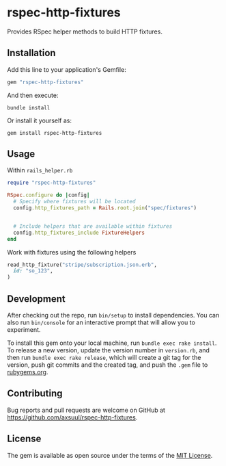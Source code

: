 # rspec-http-fixtures

Provides RSpec helper methods to build HTTP fixtures.

## Installation

Add this line to your application's Gemfile:

```ruby
gem "rspec-http-fixtures"
```

And then execute:

```shell
bundle install
```

Or install it yourself as:

```shell
gem install rspec-http-fixtures
```

## Usage

Within `rails_helper.rb`

```ruby
require "rspec-http-fixtures"

RSpec.configure do |config|
  # Specify where fixtures will be located
  config.http_fixtures_path = Rails.root.join("spec/fixtures")


  # Include helpers that are available within fixtures
  config.http_fixtures_include FixtureHelpers
end
```

Work with fixtures using the following helpers

```ruby
read_http_fixture("stripe/subscription.json.erb",
  id: "so_123",
)
```

## Development

After checking out the repo, run `bin/setup` to install dependencies. You can also run `bin/console` for an interactive prompt that will allow you to experiment.

To install this gem onto your local machine, run `bundle exec rake install`. To release a new version, update the version number in `version.rb`, and then run `bundle exec rake release`, which will create a git tag for the version, push git commits and the created tag, and push the `.gem` file to [rubygems.org](https://rubygems.org).

## Contributing

Bug reports and pull requests are welcome on GitHub at https://github.com/axsuul/rspec-http-fixtures.

## License

The gem is available as open source under the terms of the [MIT License](https://opensource.org/licenses/MIT).
